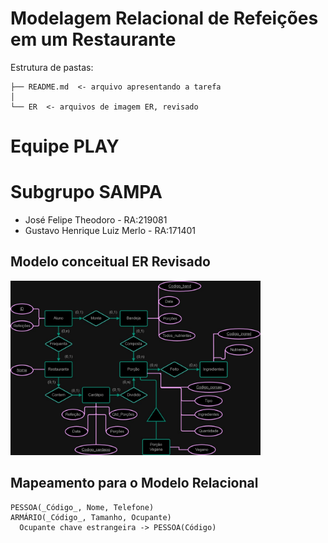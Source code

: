 # Modelagem Relacional de Refeições em um Restaurante

Estrutura de pastas:

~~~
├── README.md  <- arquivo apresentando a tarefa
│
└── ER  <- arquivos de imagem ER, revisado
~~~

# Equipe PLAY
# Subgrupo SAMPA

* José Felipe Theodoro - RA:219081
* Gustavo Henrique Luiz Merlo - RA:171401

## Modelo conceitual ER Revisado
<img src="ER.jpg" width="400px" height="auto">

## Mapeamento para o Modelo Relacional

~~~
PESSOA(_Código_, Nome, Telefone)
ARMÁRIO(_Código_, Tamanho, Ocupante)
  Ocupante chave estrangeira -> PESSOA(Código)

~~~
